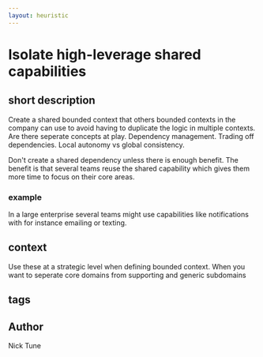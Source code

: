 ```yaml
---
layout: heuristic
---
```


# Isolate high-leverage shared capabilities

## short description

Create a shared bounded context that others bounded contexts in the company can use to avoid having to duplicate the logic in multiple contexts. Are there seperate concepts at play. Dependency management. Trading off dependencies. Local autonomy vs global consistency.

Don't create a shared dependency unless there is enough benefit. The benefit is that several teams reuse the shared capability which gives them more time to focus on their core areas.

### example

In a large enterprise several teams might use capabilities like notifications with for instance emailing or texting. 

## context

Use these at a strategic level when defining bounded context. When you want to seperate core domains from supporting and generic subdomains

## tags

## Author

Nick Tune